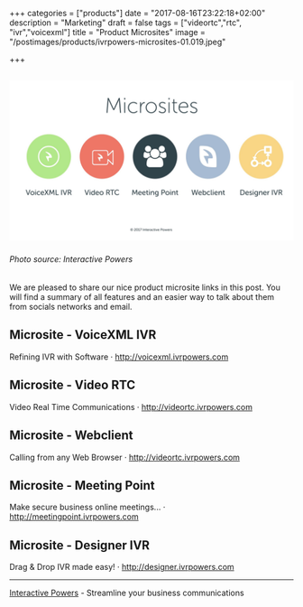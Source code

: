 +++
categories = ["products"]
date = "2017-08-16T23:22:18+02:00"
description = "Marketing"
draft = false
tags = ["videortc","rtc", "ivr","voicexml"]
title = "Product Microsites"
image = "/postimages/products/ivrpowers-microsites-01.019.jpeg"

+++

![Product Microsites](/postimages/products/ivrpowers-microsites-01.019.jpeg)
------------
###### Photo source: Interactive Powers

We are pleased to share our nice product microsite links in this post. You will find a summary of all features and an easier way to talk about them from socials networks and email.

## Microsite - VoiceXML IVR
Refining IVR with Software · http://voicexml.ivrpowers.com

## Microsite - Video RTC
Video Real Time Communications · http://videortc.ivrpowers.com

## Microsite - Webclient
Calling from any Web Browser · http://videortc.ivrpowers.com

## Microsite - Meeting Point
Make secure business online meetings... · http://meetingpoint.ivrpowers.com

## Microsite - Designer IVR
Drag & Drop IVR made easy! · http://designer.ivrpowers.com

---
[Interactive Powers](http://www.ivrpowers.com/) - Streamline your business communications


